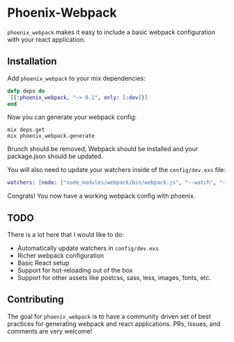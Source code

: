 # Phoenix-Webpack

 `phoenix_webpack` makes it easy to include a basic webpack configuration with your react application.
 
## Installation
 
 Add `phoenix_webpack` to your mix dependencies:
 
 ```elixir
 defp deps do
  [{:phoenix_webpack, "~> 0.1", only: [:dev]}]
end
```

Now you can generate your webpack config:

```
mix deps.get
mix phoenix_webpack.generate
```

Brunch should be removed, Webpack should be installed and your package.json should be updated.

You will also need to update your watchers inside of the `config/dev.exs` file:

```elixir
watchers: [node: ["node_modules/webpack/bin/webpack.js", "--watch", "--color"]]
```

Congrats! You now have a working webpack config with phoenix.

## TODO

There is a lot here that I would like to do:

* Automatically update watchers in `config/dev.exs`
* Richer webpack configuration
* Basic React setup
* Support for hot-reloading out of the box
* Support for other assets like postcss, sass, less, images, fonts, etc.

## Contributing

The goal for `phoenix_webpack` is to have a community driven set of best practices for generating webpack and react applications. PRs, Issues, and comments are very welcome!


